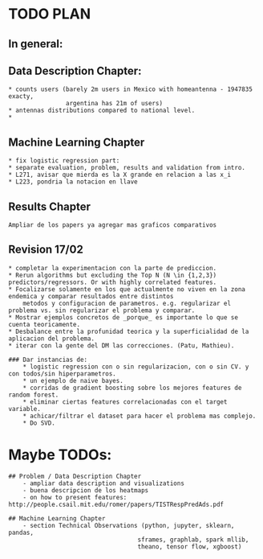 # TODO PLAN

## In general:

## Data Description Chapter:
    * counts users (barely 2m users in Mexico with homeantenna - 1947835 exacty, 
                    argentina has 21m of users)
    * antennas distributions compared to national level.
    *

## Machine Learning Chapter     
    * fix logistic regression part:
    * separate evaluation, problem, results and validation from intro.
    * L271, avisar que mierda es la X grande en relacion a las x_i
    * L223, pondria la notacion en llave


## Results Chapter
    Ampliar de los papers ya agregar mas graficos comparativos

## Revision 17/02
    * completar la experimentacion con la parte de prediccion.
    * Rerun algorithms but excluding the Top N (N \in {1,2,3}) predictors/regressors. Or with highly correlated features.
    * Focalizarse solamente en los que actualmente no viven en la zona endemica y comparar resultados entre distintos 
        metodos y configuracion de parametros. e.g. regularizar el problema vs. sin regularizar el problema y comparar.
    * Mostrar ejemplos concretos de _porque_ es importante lo que se cuenta teoricamente.
    * Desbalance entre la profunidad teorica y la superficialidad de la aplicacion del problema.
    * iterar con la gente del DM las correcciones. (Patu, Mathieu).

    ### Dar instancias de:
        * logistic regression con o sin regularizacion, con o sin CV. y con todos/sin hiperparametros.
        * un ejemplo de naive bayes.
        * corridas de gradient boosting sobre los mejores features de random forest.
        * eliminar ciertas features correlacionadas con el target variable.
        * achicar/filtrar el dataset para hacer el problema mas complejo.
        * Do SVD.

# Maybe TODOs:

    ## Problem / Data Description Chapter
        - ampliar data description and visualizations
        - buena descripcion de los heatmaps
        - on how to present features: http://people.csail.mit.edu/romer/papers/TISTRespPredAds.pdf 

    ## Machine Learning Chapter
        - section Technical Observations (python, jupyter, sklearn, pandas, 
                                        sframes, graphlab, spark mllib, 
                                        theano, tensor flow, xgboost)

